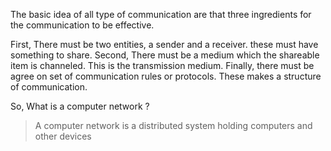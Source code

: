 The basic idea of all type of communication are that three ingredients for the communication to be effective. 

First, There must be two entities, a sender and a receiver. these must have something to share.
Second, There must be a medium which the shareable item is channeled.
This is the transmission medium. Finally, there must be agree on set of communication rules or protocols. These makes a structure of communication.

So, What is a computer network ?

> A computer network is a distributed system holding computers and other devices 